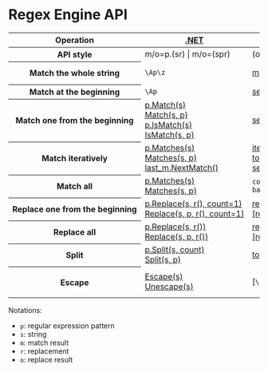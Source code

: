 # Regex Engine API
<!--
<th>([^<]*)</th>([\s\r\n]*)<td>([\s\S]*?)</td>([\s\r\n]*)<td>([\s\S]*?)</td>([\s\r\n]*)<td>([\s\S]*?)</td>([\s\r\n]*)<td>([\s\S]*?)</td>([\s\r\n]*)<td>([\s\S]*?)</td>
<th>$1</th>$2<td>$3</td>$4<td>$5</td>$6<td>$7</td>$8<td>$9</td>$10<td>$11</td>
-->
<table style="white-space: nowrap;">
    <thead>
        <tr>
            <th>Operation</th>
            <th><a href="https://docs.microsoft.com/en-us/dotnet/api/system.text.regularexpressions.regex">.NET</a></th>
            <th><a href="https://en.cppreference.com/w/cpp/regex">C++</a> <a href="http://www.boost.org/doc/libs/release/libs/regex/index.html">[Boost]</a></th>
            <th><a href="https://docs.oracle.com/en/java/javase/18/docs/api/java.base/java/util/regex/package-summary.html">Java</a></th>
            <th><a href="https://developer.mozilla.org/en-US/docs/Web/JavaScript/Guide/Regular_Expressions">JavaScript</a></th>
            <th><a href="https://docs.python.org/3/library/re.html">Python</a></th>
        </tr>
    </thead>
    <tbody>
        <tr>
            <th>API style</th>
            <td>m/o=p.(sr) | m/o=(spr)</td>
            <td>(osmpr)</td>
            <td>o=p.(s).(r)</td>
            <td>m/o=s.(pr) | m=p.(s)</td>
            <td>m/o=(prs)</td>
        </tr>
        <tr>
            <th>Match the whole string</th>
            <td><code>\Ap\z</code></td>
            <td><a href="https://en.cppreference.com/w/cpp/regex/regex_match">match(s, m, p)</a></td>
            <td>
                <a href="https://docs.oracle.com/en/java/javase/18/docs/api/java.base/java/util/regex/Pattern.html#matches(java.lang.String,java.lang.CharSequence)">matches(p, s)</a><br />
                <a href="https://docs.oracle.com/en/java/javase/18/docs/api/java.base/java/util/regex/Matcher.html#matches()">p.matcher(s).matches()</a>
            </td>
            <td><code>^non_multiline_p$</code></td>
            <td><a href="https://docs.python.org/3/library/re.html#re.fullmatch">fullmatch(p, s)</a></td>
        </tr>
        <tr>
            <th>Match at the beginning</th>
            <td><code>\Ap</code></td>
            <td>
                <a href="https://en.cppreference.com/w/cpp/regex/regex_search">search(s, m, p, match_continuous)</a>
                <!--<code>^non_ECMA_multiline_p</code>-->
                <!--[<code>\Aperl_p</code>]-->
            </td>
            <td><a href="https://docs.oracle.com/en/java/javase/18/docs/api/java.base/java/util/regex/Matcher.html#lookingAt()">p.matcher(s).lookingAt()</a></td>
            <td><code>^non_multiline_p</code></td>
            <td><a href="https://docs.python.org/3/library/re.html#re.match">match(p, s)</a></td>
        </tr>
        <tr>
            <th>Match one from the beginning</th>
            <td>
                <a href="https://docs.microsoft.com/en-us/dotnet/api/system.text.regularexpressions.regex.match">p.Match(s)</a><br />
                <a href="https://docs.microsoft.com/en-us/dotnet/api/system.text.regularexpressions.regex.match">Match(s, p)</a><br />
                <a href="https://docs.microsoft.com/en-us/dotnet/api/system.text.regularexpressions.regex.ismatch">p.IsMatch(s)</a><br />
                <a href="https://docs.microsoft.com/en-us/dotnet/api/system.text.regularexpressions.regex.ismatch">IsMatch(s, p)</a>
            </td>
            <td><a href="https://en.cppreference.com/w/cpp/regex/regex_search">search(s, m, p)</a></td>
            <td><a href="https://docs.oracle.com/en/java/javase/18/docs/api/java.base/java/util/regex/Matcher.html#find(int)">p.matcher(s).find(0)</a></td>
            <td>
                <a href="https://developer.mozilla.org/en-US/docs/Web/JavaScript/Reference/Global_Objects/RegExp/exec">p.exec(s)</a><br />
                <a href="https://developer.mozilla.org/en-US/docs/Web/JavaScript/Reference/Global_Objects/String/match">s.match(nonglobal_p)</a><br />
                <a href="https://developer.mozilla.org/en-US/docs/Web/JavaScript/Reference/Global_Objects/String/search">s.search(p)</a><br />
                <a href="https://developer.mozilla.org/en-US/docs/Web/JavaScript/Reference/Global_Objects/RegExp/test">p.test(s)</a><br />
            </td>
            <td><a href="https://docs.python.org/3/library/re.html#re.search">search(p, s)</a></td>
        </tr>
        <tr>
            <th>Match iteratively</th>
            <td>
                <a href="https://docs.microsoft.com/en-us/dotnet/api/system.text.regularexpressions.regex.matches">p.Matches(s)</a><br />
                <a href="https://docs.microsoft.com/en-us/dotnet/api/system.text.regularexpressions.regex.matches">Matches(s, p)</a><br />
                <a href="https://docs.microsoft.com/en-us/dotnet/api/system.text.regularexpressions.match.nextmatch">last_m.NextMatch()</a>
            </td>
            <td>
                <a href="https://en.cppreference.com/w/cpp/regex/regex_iterator">iterator(s, p)</a><br />
                <a href="https://en.cppreference.com/w/cpp/regex/regex_token_iterator">token_iterator(s, p, n)</a><br />
                <a href="https://en.cppreference.com/w/cpp/regex/regex_search">search(last_m.suffix(), m, p))</a>
            </td>
            <td>
                <a href="https://docs.oracle.com/en/java/javase/18/docs/api/java.base/java/util/regex/Matcher.html#results()">p.matcher(s).results()</a><br />
                <a href="https://docs.oracle.com/en/java/javase/18/docs/api/java.base/java/util/regex/Matcher.html#find(int)">p.matcher(s).find()</a>
            </td>
            <td>
                <a href="https://developer.mozilla.org/en-US/docs/Web/JavaScript/Reference/Global_Objects/String/matchAll">s.matchAll(p)</a><br />
                <a href="https://developer.mozilla.org/en-US/docs/Web/JavaScript/Reference/Global_Objects/RegExp/exec">global_p.exec(s)</a>
            </td>
            <td><a href="https://docs.python.org/3/library/re.html#re.finditer">finditer(p, s)</a></td>
        </tr>
        <tr>
            <th>Match all</th>
            <td>
                <a href="https://docs.microsoft.com/en-us/dotnet/api/system.text.regularexpressions.regex.matches">p.Matches(s)</a><br />
                <a href="https://docs.microsoft.com/en-us/dotnet/api/system.text.regularexpressions.regex.matches">Matches(s, p)</a>
            </td>
            <td><code>copy(iterator(s, p), iterator(), back_inserter(vector))</code></td>
            <td><a href="https://docs.oracle.com/en/java/javase/18/docs/api/java.base/java/util/regex/Matcher.html#results()">p.matcher(s).results().toList()</a></td>
            <td>
                <a href="https://developer.mozilla.org/en-US/docs/Web/JavaScript/Reference/Global_Objects/String/matchAll">...s.matchAll(p)</a><br />
                <a href="https://developer.mozilla.org/en-US/docs/Web/JavaScript/Reference/Global_Objects/String/match">s.match(global_p)</a>
            </td>
            <td><a href="https://docs.python.org/3/library/re.html#re.findall">findall(p, s)</a></td>
        </tr>
        <tr>
            <th>Replace one from the beginning</th>
            <td>
                <a href="https://docs.microsoft.com/en-us/dotnet/api/system.text.regularexpressions.regex.replace">p.Replace(s, r(), count=1)</a><br />
                <a href="https://docs.microsoft.com/en-us/dotnet/api/system.text.regularexpressions.regex.replace">Replace(s, p, r(), count=1)</a>
            </td>
            <td>
                <a href="https://en.cppreference.com/w/cpp/regex/regex_replace">replace([o, ]s, p, r, format_first_only)</a><br />
                <a href="https://www.boost.org/doc/libs/release/libs/regex/doc/html/boost_regex/ref/regex_replace.html">[replace([o, ]s, p, r(), format_first_only)]</a>
            </td>
            <td><a href="https://docs.oracle.com/en/java/javase/18/docs/api/java.base/java/util/regex/Matcher.html#replaceFirst(java.util.function.Function)">p.matcher(s).replaceFirst(r())</a></td>
            <td><a href="https://developer.mozilla.org/en-US/docs/Web/JavaScript/Reference/Global_Objects/String/replace">s.replace(nonglobal_p, r())</a></td>
            <td><a href="https://docs.python.org/3/library/re.html#re.sub">sub(p, r(), s, count=1)</a></td>
        </tr>
        <tr>
            <th>Replace all</th>
            <td>
                <a href="https://docs.microsoft.com/en-us/dotnet/api/system.text.regularexpressions.regex.replace">p.Replace(s, r())</a><br />
                <a href="https://docs.microsoft.com/en-us/dotnet/api/system.text.regularexpressions.regex.replace">Replace(s, p, r())</a>
            </td>
            <td>
                <a href="https://en.cppreference.com/w/cpp/regex/regex_replace">replace([o, ]s, p, r)</a><br />
                <a href="https://www.boost.org/doc/libs/release/libs/regex/doc/html/boost_regex/ref/regex_replace.html">[replace([o, ]s, p, r())]</a>
            </td>
            <td><a href="https://docs.oracle.com/en/java/javase/18/docs/api/java.base/java/util/regex/Matcher.html#replaceAll(java.util.function.Function)">p.matcher(s).replaceAll(r())</a></td>
            <td>
                <a href="https://developer.mozilla.org/en-US/docs/Web/JavaScript/Reference/Global_Objects/String/replaceAll">s.replaceAll(p, r())</a><br />
                <a href="https://developer.mozilla.org/en-US/docs/Web/JavaScript/Reference/Global_Objects/String/replace">s.replace(global_p, r())</a>
            </td>
            <td><a href="https://docs.python.org/3/library/re.html#re.sub">sub(p, r(), s)</a></td>
        </tr>
        <tr>
            <th>Split</th>
            <td>
                <a href="https://docs.microsoft.com/en-us/dotnet/api/system.text.regularexpressions.regex.split">p.Split(s, count)</a><br />
                <a href="https://docs.microsoft.com/en-us/dotnet/api/system.text.regularexpressions.regex.split">Split(s, p)</a>
            </td>
            <td><a href="https://en.cppreference.com/w/cpp/regex/regex_token_iterator">token_iterator(s, p, -1)</a></td>
            <td>
                <a href="https://docs.oracle.com/en/java/javase/18/docs/api/java.base/java/util/regex/Pattern.html#split(java.lang.CharSequence,int)">split(s, count)</a><br />
                <a href="https://docs.oracle.com/en/java/javase/18/docs/api/java.base/java/util/regex/Pattern.html#splitAsStream(java.lang.CharSequence)">splitAsStream(s)</a>
            </td>
            <td><a href="https://developer.mozilla.org/en-US/docs/Web/JavaScript/Reference/Global_Objects/String/split">s.split(p, count)</a></td>
            <td><a href="https://docs.python.org/3/library/re.html#re.split">split(p, s)</a></td>
        </tr>
        <tr>
            <th>Escape</th>
            <td>
                <a href="https://docs.microsoft.com/en-us/dotnet/api/system.text.regularexpressions.regex.escape">Escape(s)</a><br />
                <a href="https://docs.microsoft.com/en-us/dotnet/api/system.text.regularexpressions.regex.unescape">Unescape(s)</a>
            </td>
            <td>[<code>\Qperl_s\E</code>]</td>
            <td>
                <a href="https://docs.oracle.com/en/java/javase/18/docs/api/java.base/java/util/regex/Pattern.html#quote(java.lang.String)">quote(s)</a><br />
                <code>\Qs\E</code><br />
                <a href="https://docs.oracle.com/en/java/javase/18/docs/api/java.base/java/util/regex/Matcher.html#quoteReplacement(java.lang.String)">quoteReplacement(s)</a>
            </td>
            <td>-</td>
            <td><a href="https://docs.python.org/3/library/re.html#re.escape">escape(s)</a></td>
        </tr>
    </tbody>
</table>

Notations:
- `p`: regular expression pattern
- `s`: string
- `m`: match result
- `r`: replacement
- `o`: replace result